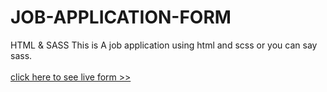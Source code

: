# JOB-APPLICATION-FORM
HTML &amp; SASS
This is A job application using html and scss or you can say sass.
<br/><br/>
[click here to see live form >> ](https://rick2k2.github.io/JOB-APPLICATION-FORM/)

